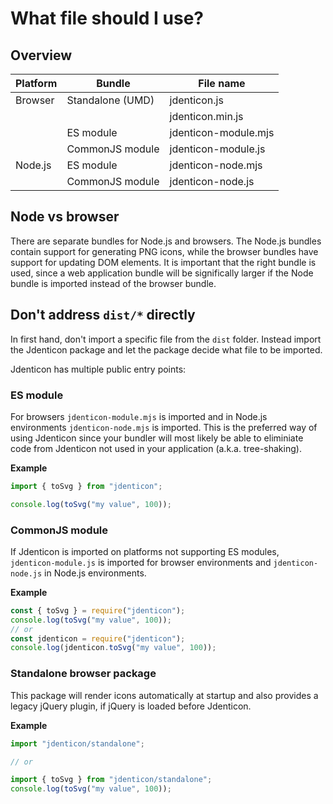 # What file should I use?

## Overview

| Platform | Bundle           | File name            |
|----------|------------------|----------------------|
| Browser  | Standalone (UMD) | jdenticon.js         |
|          |                  | jdenticon.min.js     |
|          | ES module        | jdenticon-module.mjs |
|          | CommonJS module  | jdenticon-module.js  |
| Node.js  | ES module        | jdenticon-node.mjs   |
|          | CommonJS module  | jdenticon-node.js    |

## Node vs browser
There are separate bundles for Node.js and browsers. The Node.js bundles contain support for generating PNG icons, while the browser bundles have support for updating DOM elements. It is important that the right bundle is used, since a web application bundle will be significally larger if the Node bundle is imported instead of the browser bundle.

## Don't address `dist/*` directly
In first hand, don't import a specific file from the `dist` folder. Instead import the Jdenticon package and let the package decide what file to be imported.

Jdenticon has multiple public entry points:

### ES module

For browsers `jdenticon-module.mjs` is imported and in Node.js environments `jdenticon-node.mjs` is imported. This is the preferred way of using Jdenticon since your bundler will most likely be able to eliminiate code from Jdenticon not used in your application (a.k.a. tree-shaking).

**Example**

```js
import { toSvg } from "jdenticon";

console.log(toSvg("my value", 100));
```

### CommonJS module

If Jdenticon is imported on platforms not supporting ES modules, `jdenticon-module.js` is imported for browser environments and `jdenticon-node.js` in Node.js environments.

**Example**

```js
const { toSvg } = require("jdenticon");
console.log(toSvg("my value", 100));
// or
const jdenticon = require("jdenticon");
console.log(jdenticon.toSvg("my value", 100));
```

### Standalone browser package

This package will render icons automatically at startup and also provides a legacy jQuery plugin, if jQuery is loaded before Jdenticon.

**Example**

```js
import "jdenticon/standalone";

// or

import { toSvg } from "jdenticon/standalone";
console.log(toSvg("my value", 100));
```
